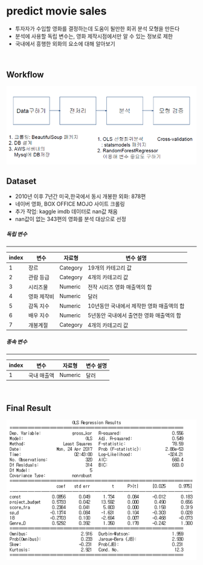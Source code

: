 predict movie sales  
==========

- 투자자가 수입할 영화를 결정하는데 도움이 될만한 회귀 분석 모형을 만든다
- 분석에 사용할 독립 변수는, 영화 제작시점에서만 알 수 있는 정보로 제한
- 국내에서 흥행한 외화의 요소에 대해 알아보기  
<br />

Workflow
-

![workflow](./image/workflow.png)
<br />

Dataset
-

- 2010년 이후 7년간 미국,한국에서 동시 개봉한 외화: 878편  
- 네이버 영화, BOX OFFICE MOJO 사이트 크롤링  
- 추가 작업: kaggle imdb 데이터로 nan값 채움  
- nan값이 없는 343편의 영화를 분석 대상으로 선정  


##### 독립 변수
---
 
             
 index      | 변수         |자료형         |변수 설명       |
-------------| -------------| -------------| -------------
1            | 장르          |Category      |19개의 카테고리 값     
2            | 관람 등급     | Category     |4개의 카테고리 값    |
3            |시리즈물       |Numeric       |전작 시리즈 영화 매출액의 합|
4            |영화 제작비    |Numeric       |달러       |
5            |감독 지수      |Numeric       |10년동안 국내에서 제작한 영화 매출액의 합|
6            |배우 지수      |Numeric       |5년동안 국내에서 출연한 영화 매출액의 합       |
7            |개봉계절        |Category       |4개의 카테고리 값 |


##### 종속 변수
---

  index      | 변수         |자료형         |변수 설명       |
-------------| -------------| -------------| -------------
1            | 국내 매출액   |Numeric      |달러       |  
<br />
  
Final Result
-
  
![result](./image/result.png)
